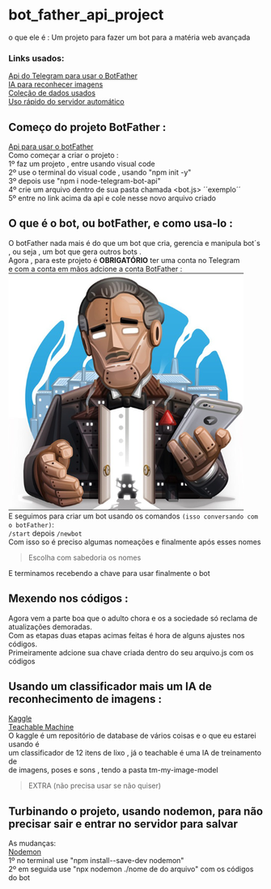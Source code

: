 # bot_father_api_project
o que ele é : Um projeto para fazer um bot para a matéria web avançada 

### Links usados:
[Api do Telegram para usar o BotFather](https://www.npmjs.com/package/node-telegram-bot-api) <br>
[IA para reconhecer imagens](https://teachablemachine.withgoogle.com/) <br>
[Coleção de dados usados](https://www.kaggle.com/datasets/mostafaabla/garbage-classification) <br>
[Uso rápido do servidor automático](https://www.npmjs.com/package/nodemon) <br>



## Começo do projeto BotFather : 
[Api para usar o botFather](https://www.npmjs.com/package/node-telegram-bot-api)<br>
Como começar a criar o projeto : <br> 
1º faz um projeto , entre usando visual code <br>
2º use o terminal do visual code , usando "npm init -y" <br>
3º depois use "npm i node-telegram-bot-api" <br>
4º crie um arquivo dentro de sua pasta chamada <bot.js> ´´exemplo´´ <br>
5º entre no link acima da api e cole nesse novo arquivo criado <br>

## O que é o bot, ou botFather, e como usa-lo :
O botFather nada mais é do que um bot que cria, gerencia e manipula bot´s <br>
, ou seja , um bot que gera outros bots .<br>
Agora , para este projeto é **OBRIGATÓRIO** ter uma conta no Telegram <br>
e com a conta em mãos adcione a conta BotFather : <br>
![Conta do BotFather](https://github.com/lucasbertolinogb/bot_father_api_project/blob/main/imagens/Captura%20de%20tela%202024-03-10%20173124.png) <br>
E seguimos para criar um bot usando os comandos `(isso conversando com o botFather)`: <br>
``/start`` depois ``/newbot``<br>
Com isso so é preciso algumas nomeações e finalmente após esses nomes <br>
> Escolha com sabedoria os nomes <br>

E terminamos recebendo a chave para usar finalmente o bot 

## Mexendo nos códigos :
Agora vem a parte boa que o adulto chora e os a sociedade só reclama de atualizações demoradas. <br>
Com as etapas duas etapas acimas feitas é hora de alguns ajustes nos códigos. <br>
Primeiramente adcione sua chave criada dentro do seu arquivo.js com os códigos  

## Usando um classificador mais um IA de reconhecimento de imagens : <br>
[Kaggle](https://www.kaggle.com/datasets/mostafaabla/garbage-classification) <br>
[Teachable Machine](https://teachablemachine.withgoogle.com/) <br>
O kaggle é um repositório de database de vários coisas e o que eu estarei usando é <br>
um classificador de 12 itens de lixo , já o teachable é uma IA de treinamento de <br>
de imagens, poses e sons , tendo a pasta tm-my-image-model


>EXTRA (não precisa usar se não quiser)

## Turbinando o projeto, usando nodemon, para não precisar sair e entrar no servidor para salvar <br>
As mudanças: <br>
[Nodemon](https://www.npmjs.com/package/nodemon) <br>
1º no terminal use "npm install--save-dev nodemon" <br>
2º em seguida use "npx nodemon ./nome de do arquivo" com os códigos do bot 


